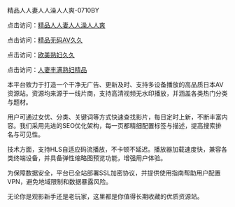 精品人人妻人人澡人人爽-0710BY

点击访问：<a href="https://heiliaoga6s9v.pages.dev">精品人人妻人人澡人人爽</a>

点击访问：<a href="https://heiliaoow5kzm.pages.dev">精品无码AV久久</a>

点击访问：<a href="https://heiliao2dmwwy.pages.dev">欧美熟妇久久</a>

点击访问：<a href="https://heiliaoll4qsx.pages.dev">人妻丰满熟妇精品</a>

本平台致力于打造一个干净无广告、更新及时、支持多设备播放的高品质日本AV资源站。资源均来源于一线片商，支持高清视频无水印播放，并涵盖各类热门分类与题材。

用户可通过女优、分类、关键词等方式快速查找影片，每日定时上新，不断丰富内容。我们采用先进的SEO优化架构，每一页都精细配置标签与描述，提高搜索排名与可见性。

技术方面，支持HLS自适应码流播放，不卡顿不延迟。播放器加载速度快，兼容各类终端设备，并具备弹性缩略图预览功能，增强用户体验。

为保障数据安全，平台已全站部署SSL加密协议，并提供使用指南帮助用户配置VPN，避免地域限制和数据暴露风险。

无论你是观影新手还是老玩家，这里都是你值得长期收藏的优质资源站。

<span style="display:none;">[Canonical link]( https://github.com/ribenaaa1111/964975 ）</span>
